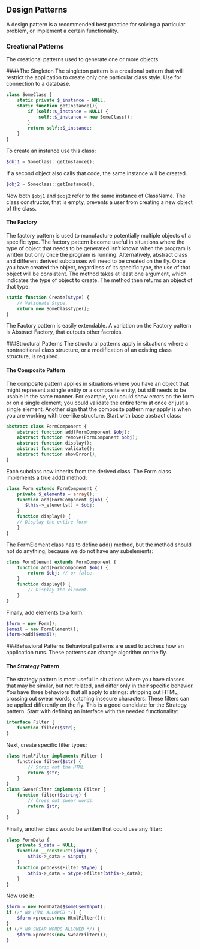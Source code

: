 ## Design Patterns

A design pattern is a recommended best practice for solving a particular problem, or implement a certain functionality.

### Creational Patterns
The creational patterns used to generate one or more objects.

####The Singleton
The singleton pattern is a creational pattern that will restrict the application to create only one particular class style. Use for connection to a database.
```php
class SomeClass {
    static private $_instance = NULL;
    static function getInstance(){
        if (self::$_instance = NULL) {
            self::$_instance = new SomeClass();
        }
        return self::$_instance;
    }
}
```
To create an instance use this class:
```php
$obj1 = SomeClass::getInstance();
```
If a second object also calls that code, the same instance will be created.
```php
$obj2 = Someclass::getInstance();
```
Now both ```$obj1``` and ```$obj2``` refer to the same instance of ClassName.
The class constructor, that is empty, prevents a user from creating a new object of the class.

#### The Factory 
The factory pattern is used to manufacture potentially multiple objects of a specific type. The factory pattern become useful in situations where the type of object that needs to be generated isn’t known when the program is written but only once the program is running. Alternatively, abstract class and different derived subclasses will need to be created on the fly. Once you have created the object, regardless of its specific type, the use of that object will be consistent. The method takes at least one argument, which indicates the type of object to create. The method then returns an object of that type:
```php
static function Create($type) {
    // Valideate $type.
    return new SomeClassType();
} 
```
The Factory pattern is easily extendable. A variation on the Factory pattern is Abstract Factory, that outputs other facroies. 

###Structural Patterns
The structural patterns apply in situations where a nontraditional class structure, or a modification of an existing class structure, is required.

#### The Composite Pattern
The composite pattern applies in situations where you have an object that might represent a single entity or a composite entity, but still needs to be usable in the same manner. For example, you could show errors on the form or on a single element; you could validate the entire form at once or just a single element. Another sign that the composite pattern may apply is when you are working with tree-like structure.
Start with base abstract class:
```PHP
abstract class FormComponent {
    abstract function add(FormComponent $obj);
    abstract function remove(FormComponent $obj);
    abstract function display();
    abstract function validate();
    abstract function showError();
}
```
Each subclass now inherits from the derived class. The Form class implements a true add() method:
```PHP
class Form extends FormComponent {
    private $_elements = array();
    function add(FormComponent $job) {
       $this->_elements[] = $obj;
    }
    function display() {
    // Display the entire form
    }
}
```
The FormElement class has to define add() method, but the method should not do anything, because we do not have any subelements:
```php
class FormElement extends FormComponent {
    function add(FormComponent $obj) {
        return $obj; // or falce.
    }
    function display() {
        // Display the element.
    }
}
```
Finally, add elements to a form:
```php
$form = new Form();
$email = new FormElement();
$form->add($email);
```

###Behavioral Patterns
Behavioral patterns are used to address how an application runs. These patterns can change algorithm on the fly.

#### The Strategy Pattern
The strategy pattern is most useful in situations where you have classes that may be similar, but not related, and differ only in their specific behavior.
You have three behaviors that all apply to strings: stripping out HTML, crossing out swear words, catching insecure characters. These filters can be applied differently on the fly. This is a good candidate for the Strategy pattern.
Start with defining an interface with the needed functionality:
```php
interface Filter {
    function filter($str);
}
```
Next, create specific filter types:
```php
class HtmlFilter implements Filter {
    functrion filter($str) {
        // Strip out the HTML
        return $str;
    }
}
class SwearFilter implements Filter {
    function filter($string) {
        // Cross out swear words.
        return $str;
    }
}
```
Finally, another class would be written that could use any filter:
```php
class FormData {
    private $_data = NULL;
    function __construct($input) {
        $this->_data = $input;
    }
    function process(Filter $type) {
        $this->_data = $type->filter($this->_data);
    }
}
```
Now use it:
```php
$form = new FormData($someUserInput);
if (/* NO HTML ALLOWED */) {
    $form->process(new HtmlFilter());
}
if (/* NO SWEAR WORDS ALLOWED */) {
    $form->process(new SwearFilter());
}
```
